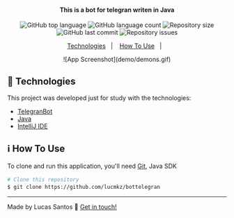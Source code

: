 <h4 align="center">
  This is a bot for telegran writen in Java
</h4>
<p align="center">
  <img alt="GitHub top language" src="https://img.shields.io/github/languages/top/lucmkz/bottelegran.svg">

  <img alt="GitHub language count" src="https://img.shields.io/github/languages/count/lucmkz/bottelegrans.svg">

  <img alt="Repository size" src="https://img.shields.io/github/languages/code-size/lucmkz/bottelegran.svg">
  
  <img alt="GitHub last commit" src="https://img.shields.io/github/last-commit/lucmkz/bottelegran.svg">

  <img alt="Repository issues" src="https://img.shields.io/github/issues/lucmkz/bottelegran.svg">

</p>

<p align="center">
  <a href="#rocket-technologies">Technologies</a>&nbsp;&nbsp;&nbsp;|&nbsp;&nbsp;&nbsp;
  <a href="#information_source-how-to-use">How To Use</a>&nbsp;&nbsp;&nbsp;|&nbsp;&nbsp;&nbsp;
</p>

<p align="center">
  ![App Screenshot](demo/demons.gif)
</p>

## :rocket: Technologies

This project was developed just for study with the technologies:

-  [TelegranBot](https://core.telegram.org/botsg/)
-  [Java](https://www.java.com/pt_BR/)
-  [IntelliJ IDE](https://www.jetbrains.com/idea/)

## :information_source: How To Use

To clone and run this application, you'll need [Git](https://git-scm.com), Java SDK

```bash
# Clone this repository
$ git clone https://github.com/lucmkz/bottelegran

```



---

Made by Lucas Santos :wave: [Get in touch!](https://www.linkedin.com/in/lucasmk/)
